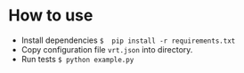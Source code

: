 # How to use
* Install dependencies `$  pip install -r requirements.txt`
* Copy configuration file `vrt.json` into directory.
* Run tests `$ python example.py`

